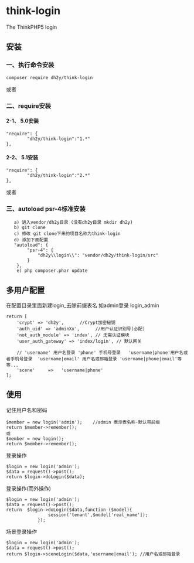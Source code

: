 # think-login
The ThinkPHP5 login

## 安装

### 一、执行命令安装
```
composer require dh2y/think-login
```

或者

### 二、require安装
#### 2-1、 5.0安装
```
"require": {
        "dh2y/think-login":"1.*"
},
```
#### 2-2、 5.1安装
```
"require": {
        "dh2y/think-login":"2.*"
},
```

或者
###  三、autoload psr-4标准安装
```
   a) 进入vendor/dh2y目录 (没有dh2y目录 mkdir dh2y)
   b) git clone 
   c) 修改 git clone下来的项目名称为think-login
   d) 添加下面配置
   "autoload": {
        "psr-4": {
            "dh2y\\login\\": "vendor/dh2y/think-login/src"
        }
    },
    e) php composer.phar update
```


## 多用户配置
在配置目录里面新建login_去除前缀表名
如admin登录   login_admin

```
return [
    'crypt' => 'dh2y',      //Crypt加密秘钥
    'auth_uid' => 'adminXx',      //用户认证识别号(必配)
    'not_auth_module' => 'index', // 无需认证模块
    'user_auth_gateway' => 'index/login', // 默认网关
	
	// 'username' 用户名登录 'phone' 手机号登录   'username|phone'用户名或者手机号登录  'username|email' 用户名或邮箱登录 'username|phone|email'等等...
	'scene'     =>   'username|phone'    
];
```

## 使用
记住用户名和密码
```
$member = new login('admin');    //admin 表示表名称-默认带前缀
return $member->remember();
或
$member = new login();
return $member->remember();
```

登录操作
```
$login = new login('admin');
$data = request()->post();
return $login->doLogin($data);
```
登录操作(而外操作)
```
$login = new login('admin');
$data = request()->post();
return  $login->doLogin($data,function ($model){
                session('tenant',$model['real_name']);
            });
```
场景登录操作
```
$login = new login('admin');
$data = request()->post();
return $login->sceneLogin($data,'username|email'); //用户名或邮箱登录
```

